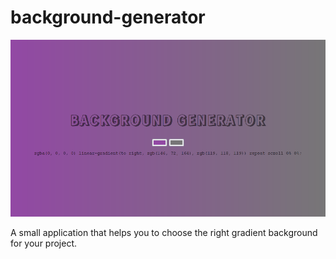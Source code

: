# background-generator
![Screenshot](/media/screenshot-1.png)

A small application that helps you to choose the right gradient background for your project.
